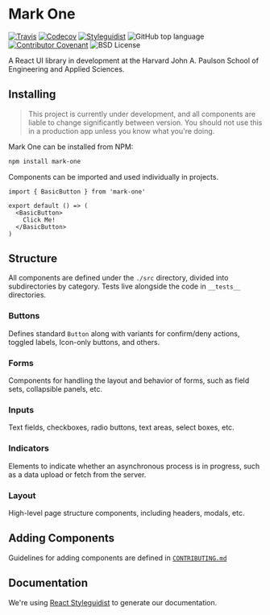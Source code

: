 # Mark One

[![Travis](https://img.shields.io/travis/com/seas-computing/mark-one.svg)](https://travis-ci.com/seas-computing/mark-one)
[![Codecov](https://img.shields.io/codecov/c/gh/seas-computing/mark-one.svg)](https://codecov.io/gh/seas-computing/mark-one)
[![Styleguidist](https://img.shields.io/badge/docs-Styleguidist-red.svg)](https://seas-computing.github.io/mark-one/)
![GitHub top language](https://img.shields.io/github/languages/top/seas-computing/mark-one.svg)
[![Contributor Covenant](https://img.shields.io/badge/Contributor%20Covenant-v1.4%20adopted-ff69b4.svg)](code-of-conduct.md)
![BSD License](https://img.shields.io/github/license/seas-computing/mark-one)

A React UI library in development at the Harvard John A. Paulson School of Engineering and Applied Sciences.

## Installing

> This project is currently under development, and all components are liable to change significantly between version. You should not use this in a production app unless you know what you're doing.

Mark One can be installed from NPM:

``` bash
npm install mark-one
```

Components can be imported and used individually in projects.

``` tsx static
import { BasicButton } from 'mark-one'

export default () => (
  <BasicButton>
    Click Me!
  </BasicButton>
)
```

## Structure

All components are defined under the `./src` directory, divided into subdirectories by category. Tests live alongside the code in `__tests__` directories.

### Buttons

Defines standard `Button` along with variants for confirm/deny actions, toggled labels, Icon-only buttons, and others.

### Forms

Components for handling the layout and behavior of forms, such as field sets, collapsible panels, etc.

### Inputs

Text fields, checkboxes, radio buttons, text areas, select boxes, etc.

### Indicators

Elements to indicate whether an asynchronous process is in progress, such as a data upload or fetch from the server.

### Layout

High-level page structure components, including headers, modals, etc.

## Adding Components

Guidelines for adding components are defined in [`CONTRIBUTING.md`](CONTRIBUTING.md)

## Documentation

We're using [React Styleguidist](https://react-styleguidist.js.org/) to generate our documentation.

